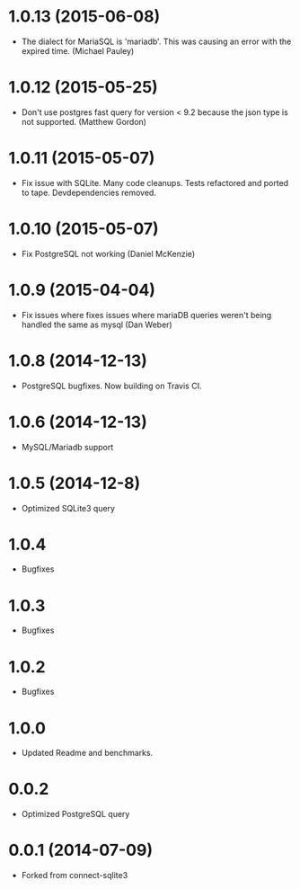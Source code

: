 1.0.13 (2015-06-08)
==================
*  The dialect for MariaSQL is 'mariadb'. This was causing an error with the expired time. (Michael Pauley)

1.0.12 (2015-05-25)
==================
*  Don't use postgres fast query for version < 9.2 because the json type is not supported. (Matthew Gordon)

1.0.11 (2015-05-07)
==================
* Fix issue with SQLite. Many code cleanups. Tests refactored and ported to tape. Devdependencies removed. 

1.0.10 (2015-05-07)
==================
* Fix PostgreSQL not working (Daniel McKenzie)

1.0.9 (2015-04-04)
==================
* Fix issues where fixes issues where mariaDB queries weren't being handled the same as mysql (Dan Weber)

1.0.8 (2014-12-13)
==================

* PostgreSQL bugfixes. Now building on Travis CI.

1.0.6 (2014-12-13)
==================

* MySQL/Mariadb support

1.0.5 (2014-12-8)
==================

* Optimized SQLite3 query


1.0.4
==================
* Bugfixes


1.0.3
==================
* Bugfixes


1.0.2
==================
* Bugfixes


1.0.0
==================

* Updated Readme and benchmarks.


0.0.2
==================

* Optimized PostgreSQL query


0.0.1 (2014-07-09)
==================

  * Forked from connect-sqlite3
